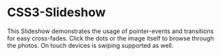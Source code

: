 CSS3-Slideshow
==============

This Slideshow demonstrates the usage of pointer-events and transitions for easy cross-fades. Click the dots or the image itself to browse through the photos. On touch devices is swiping supported as well.